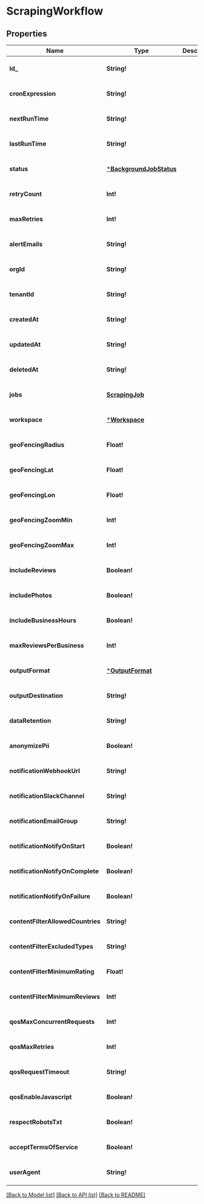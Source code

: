 # ScrapingWorkflow

## Properties
Name | Type | Description | Notes
------------ | ------------- | ------------- | -------------
**Id_** | **String!** |  | [optional] [default to null]
**cronExpression** | **String!** |  | [optional] [default to null]
**nextRunTime** | **String!** |  | [optional] [default to null]
**lastRunTime** | **String!** |  | [optional] [default to null]
**status** | [***BackgroundJobStatus**](BackgroundJobStatus.md) |  | [optional] [default to null]
**retryCount** | **Int!** |  | [optional] [default to null]
**maxRetries** | **Int!** |  | [optional] [default to null]
**alertEmails** | **String!** |  | [optional] [default to null]
**orgId** | **String!** |  | [optional] [default to null]
**tenantId** | **String!** |  | [optional] [default to null]
**createdAt** | **String!** |  | [optional] [default to null]
**updatedAt** | **String!** |  | [optional] [default to null]
**deletedAt** | **String!** |  | [optional] [default to null]
**jobs** | [**ScrapingJob**](ScrapingJob.md) |  | [optional] [default to null]
**workspace** | [***Workspace**](Workspace.md) |  | [optional] [default to null]
**geoFencingRadius** | **Float!** |  | [optional] [default to null]
**geoFencingLat** | **Float!** |  | [optional] [default to null]
**geoFencingLon** | **Float!** |  | [optional] [default to null]
**geoFencingZoomMin** | **Int!** |  | [optional] [default to null]
**geoFencingZoomMax** | **Int!** |  | [optional] [default to null]
**includeReviews** | **Boolean!** |  | [optional] [default to null]
**includePhotos** | **Boolean!** |  | [optional] [default to null]
**includeBusinessHours** | **Boolean!** |  | [optional] [default to null]
**maxReviewsPerBusiness** | **Int!** |  | [optional] [default to null]
**outputFormat** | [***OutputFormat**](OutputFormat.md) |  | [optional] [default to null]
**outputDestination** | **String!** |  | [optional] [default to null]
**dataRetention** | **String!** |  | [optional] [default to null]
**anonymizePii** | **Boolean!** |  | [optional] [default to null]
**notificationWebhookUrl** | **String!** |  | [optional] [default to null]
**notificationSlackChannel** | **String!** |  | [optional] [default to null]
**notificationEmailGroup** | **String!** |  | [optional] [default to null]
**notificationNotifyOnStart** | **Boolean!** |  | [optional] [default to null]
**notificationNotifyOnComplete** | **Boolean!** |  | [optional] [default to null]
**notificationNotifyOnFailure** | **Boolean!** |  | [optional] [default to null]
**contentFilterAllowedCountries** | **String!** |  | [optional] [default to null]
**contentFilterExcludedTypes** | **String!** |  | [optional] [default to null]
**contentFilterMinimumRating** | **Float!** |  | [optional] [default to null]
**contentFilterMinimumReviews** | **Int!** |  | [optional] [default to null]
**qosMaxConcurrentRequests** | **Int!** |  | [optional] [default to null]
**qosMaxRetries** | **Int!** |  | [optional] [default to null]
**qosRequestTimeout** | **String!** |  | [optional] [default to null]
**qosEnableJavascript** | **Boolean!** |  | [optional] [default to null]
**respectRobotsTxt** | **Boolean!** |  | [optional] [default to null]
**acceptTermsOfService** | **Boolean!** |  | [optional] [default to null]
**userAgent** | **String!** |  | [optional] [default to null]

[[Back to Model list]](../README.md#documentation-for-models) [[Back to API list]](../README.md#documentation-for-api-endpoints) [[Back to README]](../README.md)


